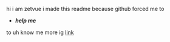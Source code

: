 hi i am zetvue
i made this readme because github forced me to
-  ***help me***

to uh know me more ig
[link](https://zetvue.carrd.co)
